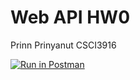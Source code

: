 # Web API HW0
Prinn Prinyanut
CSCI3916

[![Run in Postman](https://run.pstmn.io/button.svg)](https://app.getpostman.com/run-collection/6e58160609fb066c900a)


